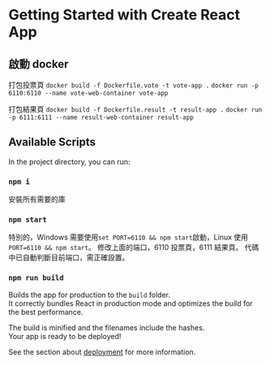 # Getting Started with Create React App

## 啟動 docker

打包投票頁
`docker build -f Dockerfile.vote -t vote-app .`
`docker run -p 6110:6110 --name vote-web-container vote-app`

打包結果頁
`docker build -f Dockerfile.result -t result-app .`
`docker run -p 6111:6111 --name result-web-container result-app`

## Available Scripts

In the project directory, you can run:

### `npm i`

安裝所有需要的庫

### `npm start`

特別的，Windows 需要使用`set PORT=6110 && npm start`啟動，Linux 使用`PORT=6110 && npm start`。
修改上面的端口，6110 投票頁，6111 結果頁。
代碼中已自動判斷目前端口，需正確設置。

### `npm run build`

Builds the app for production to the `build` folder.\
It correctly bundles React in production mode and optimizes the build for the best performance.

The build is minified and the filenames include the hashes.\
Your app is ready to be deployed!

See the section about [deployment](https://facebook.github.io/create-react-app/docs/deployment) for more information.
